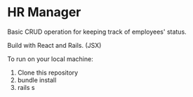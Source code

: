 # HR Manager

Basic CRUD operation for keeping track of employees' status.

Build with React and Rails. (JSX)

To run on your local machine:

1. Clone this repository
2. bundle install
3. rails s

